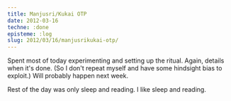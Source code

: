 ```yaml
---
title: Manjusri/Kukai OTP
date: 2012-03-16
techne: :done
episteme: :log
slug: 2012/03/16/manjusrikukai-otp/
---
```


Spent most of today experimenting and setting up the ritual. Again, details when it's done. (So I don't repeat myself and have some hindsight bias to exploit.) Will probably happen next week.

Rest of the day was only sleep and reading. I like sleep and reading.